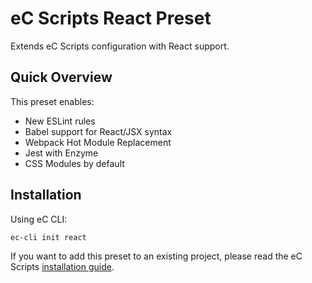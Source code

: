 # eC Scripts React Preset

Extends eC Scripts configuration with React support.

## Quick Overview

This preset enables:
- New ESLint rules
- Babel support for React/JSX syntax
- Webpack Hot Module Replacement
- Jest with Enzyme
- CSS Modules by default

## Installation

Using eC CLI:

```
ec-cli init react
```

If you want to add this preset to an existing project, please read the eC Scripts [installation guide](https://github.com/ecentral/ecentral-scripts/packages/ec-scripts).
